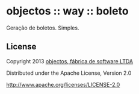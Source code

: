 # objectos :: way :: boleto

Geração de boletos. Simples.

## License

Copyright 2013 [objectos, fábrica de software LTDA](http://www.objectos.com.br)

Distributed under the Apache License, Version 2.0

http://www.apache.org/licenses/LICENSE-2.0